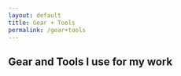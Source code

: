 ```yaml
---
layout: default
title: Gear + Tools
permalink: /gear+tools
---
```


## Gear and Tools I use for my work

